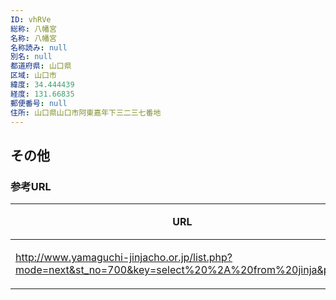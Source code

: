 ```yaml
---
ID: vhRVe
総称: 八幡宮
名称: 八幡宮
名称読み: null
別名: null
都道府県: 山口県
区域: 山口市
緯度: 34.444439
経度: 131.66835
郵便番号: null
住所: 山口県山口市阿東嘉年下三二三七番地
---
```


## その他

### 参考URL

| URL                                                                                                   | 説明   |
| ----------------------------------------------------------------------------------------------------- | ------ |
| http://www.yamaguchi-jinjacho.or.jp/list.php?mode=next&st_no=700&key=select%20%2A%20from%20jinja&p=15 | 神社庁 |
